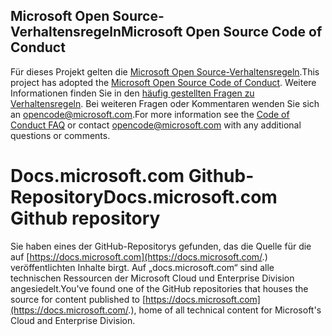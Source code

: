 ## <a name="microsoft-open-source-code-of-conduct"></a><span data-ttu-id="703db-101">Microsoft Open Source-Verhaltensregeln</span><span class="sxs-lookup"><span data-stu-id="703db-101">Microsoft Open Source Code of Conduct</span></span>

<span data-ttu-id="703db-102">Für dieses Projekt gelten die [Microsoft Open Source-Verhaltensregeln](https://opensource.microsoft.com/codeofconduct/).</span><span class="sxs-lookup"><span data-stu-id="703db-102">This project has adopted the [Microsoft Open Source Code of Conduct](https://opensource.microsoft.com/codeofconduct/).</span></span>
<span data-ttu-id="703db-103">Weitere Informationen finden Sie in den [häufig gestellten Fragen zu Verhaltensregeln](https://opensource.microsoft.com/codeofconduct/faq/). Bei weiteren Fragen oder Kommentaren wenden Sie sich an [opencode@microsoft.com](mailto:opencode@microsoft.com).</span><span class="sxs-lookup"><span data-stu-id="703db-103">For more information see the [Code of Conduct FAQ](https://opensource.microsoft.com/codeofconduct/faq/) or contact [opencode@microsoft.com](mailto:opencode@microsoft.com) with any additional questions or comments.</span></span>

# <a name="docsmicrosoftcom-github-repository"></a><span data-ttu-id="703db-104">Docs.microsoft.com Github-Repository</span><span class="sxs-lookup"><span data-stu-id="703db-104">Docs.microsoft.com Github repository</span></span>

<span data-ttu-id="703db-105">Sie haben eines der GitHub-Repositorys gefunden, das die Quelle für die auf [https://docs.microsoft.com](https://docs.microsoft.com/.) veröffentlichten Inhalte birgt. Auf „docs.microsoft.com“ sind alle technischen Ressourcen der Microsoft Cloud und Enterprise Division angesiedelt.</span><span class="sxs-lookup"><span data-stu-id="703db-105">You've found one of the GitHub repositories that houses the source for content published to [https://docs.microsoft.com](https://docs.microsoft.com/.), home of all technical content for Microsoft's Cloud and Enterprise Division.</span></span>
